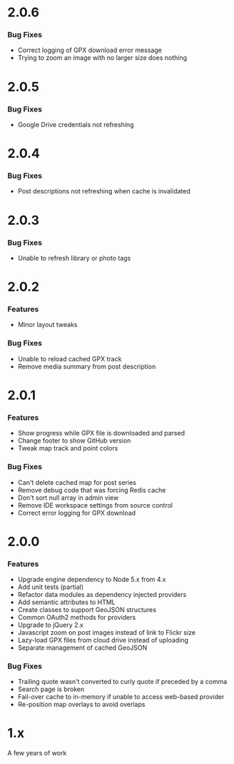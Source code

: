 # 2.0.6
### Bug Fixes
- Correct logging of GPX download error message
- Trying to zoom an image with no larger size does nothing

# 2.0.5
### Bug Fixes
- Google Drive credentials not refreshing

# 2.0.4
### Bug Fixes
- Post descriptions not refreshing when cache is invalidated

# 2.0.3
### Bug Fixes
- Unable to refresh library or photo tags

# 2.0.2
### Features
- Minor layout tweaks

### Bug Fixes
- Unable to reload cached GPX track
- Remove media summary from post description

# 2.0.1
### Features
- Show progress while GPX file is downloaded and parsed
- Change footer to show GitHub version
- Tweak map track and point colors

### Bug Fixes
- Can't delete cached map for post series
- Remove debug code that was forcing Redis cache
- Don't sort null array in admin view
- Remove IDE workspace settings from source control
- Correct error logging for GPX download

# 2.0.0
### Features
- Upgrade engine dependency to Node 5.x from 4.x
- Add unit tests (partial)
- Refactor data modules as dependency injected providers
- Add semantic attributes to HTML
- Create classes to support GeoJSON structures
- Common OAuth2 methods for providers
- Upgrade to jQuery 2.x
- Javascript zoom on post images instead of link to Flickr size
- Lazy-load GPX files from cloud drive instead of uploading
- Separate management of cached GeoJSON

### Bug Fixes
- Trailing quote wasn't converted to curly quote if preceded by a comma
- Search page is broken
- Fail-over cache to in-memory if unable to access web-based provider
- Re-position map overlays to avoid overlaps

# 1.x
A few years of work